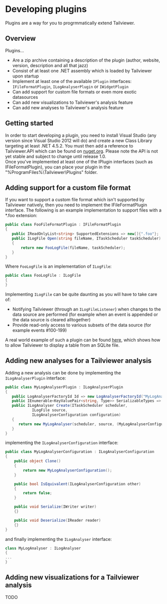 # Developing plugins

Plugins are a way for you to progrmmatically extend Tailviewer.

## Overview

Plugins...

- Are a zip archive containing a description of the plugin (author, website, version, description and all that jazz)
- Consist of at least one .NET assembly which is loaded by Tailviewer upon startup
- Implement at least one of the available `IPlugin` interfaces: `IFileFormatPlugin`, `ILogAnalyserPlugin` or `IWidgetPlugin`
- Can add support for custom file formats or even more exotic datasources
- Can add new visualizations to Tailviewer's analysis feature
- Can add new analyses to Tailviewer's analysis feature

## Getting started

In order to start developing a plugin, you need to install Visual Studio (any version since Visual Studio 2012 will do)
and create a new Class Library targeting at least .NET 4.5.2.
You must then add a reference to Tailviewer.API which can be found on [nuget.org](https://www.nuget.org/packages/tailviewer.api/).
Please note the API is not yet stable and subject to change until release 1.0.  
Once you've implemented at least one of the IPlugin interfaces (such as IFileFormatPlugin),
you can place your plugin in the "%ProgramFiles%\Tailviewer\Plugins" folder.

## Adding support for a custom file format

If you want to support a custom file format which isn't supported by Tailviewer natively, then you need to implement the IFileFormatPlugin interface.
The following is an example implementation to support files with a *.foo extension:

```csharp
public class FooFileFormatPlugin : IFileFormatPlugin
{
   public IReadOnlyList<string> SupportedExtensions => new[]{".foo"};
   public ILogFile Open(string fileName, ITaskScheduler taskScheduler)
   {
       return new FooLogFile(fileName, taskScheduler);
   }
}
```

Where `FooLogFile` is an implementation of `ILogFile`:

```csharp
public class FooLogFile : ILogFile
{
}
```

Implementing `ILogFile` can be quite daunting as you will have to take care of:
- Notifying Tailviewer (through an `ILogFileListener`) when changes to the data source are performed (for example when an event is appended or the data source is cleared alltogether)
- Provide read-only access to various subsets of the data source (for example events #100-199)

A real world example of such a plugin can be found [here](https://github.com/Kittyfisto/Tailviewer.Plugins.SQLite), which shows how to allow Tailviewer to display a table from an SQLite file.

## Adding new analyses for a Tailviewer analysis

Adding a new analysis can be done by implementing the `ILogAnalyserPlugin` interface:

```csharp
public class MyLogAnalyserPlugin : ILogAnalyserPlugin
{
   public LogAnalyserFactoryId Id => new LogAnalyserFactoryId("MyLogAnalyserPlugin");
   public IEnumerable<KeyValuePair<string, Type>> SerializableTypes => new Dictionary<string, Type>{ { "MyLogAnalyserConfiguration", typeof(MyLogAnalyserConfiguration) } };
   public ILogAnalyser Create(ITaskScheduler scheduler,
			ILogFile source,
			ILogAnalyserConfiguration configuration)
   {
      return new MyLogAnalyser(scheduler, source, (MyLogAnalyserConfiguration)configuration);
   }
}
```

implementing the `ILogAnalyserConfiguration` interface:

```csharp
public class MyLogAnalyserConfiguration : ILogAnalyserConfiguration
{
	public object Clone()
	{
		return new MyLogAnalyserConfiguration();
	}

	public bool IsEquivalent(ILogAnalyserConfiguration other)
	{
		return false;
	}

	public void Serialize(IWriter writer)
	{}

	public void Deserialize(IReader reader)
	{}
}
```

and finally implementing the `ILogAnalyser` interface:

```csharp
class MyLogAnalyser : ILogAnalyser
{
...
}
```

## Adding new visualizations for a Tailviewer analysis

TODO
